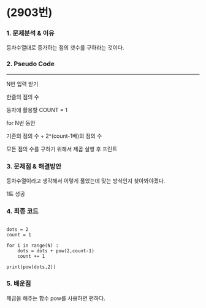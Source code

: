 # (2903번)

### 1. 문제분석 & 이유
등차수열대로 증가하는 점의 갯수를 구하라는 것이다.

### 2. Pseudo Code

---
N번 입력 받기

한줄의 점의 수

등차에 활용할 COUNT = 1

for N번 동안

기존의 점의 수 + 2^(count-1배)의 점의 수

모든 점의 수를 구하기 위해서 제곱 실행 후 프린트





### 3. 문제점 & 해결방안

등차수열이라고 생각해서 이렇게 풀었는데 맞는 방식인지 찾아봐야겠다.

1트 성공

### 4. 최종 코드

```N = int(input())

dots = 2
count = 1

for i in range(N) :
    dots = dots + pow(2,count-1)
    count += 1

print(pow(dots,2))

```


### 5. 배운점

제곱을 해주는 함수 pow를 사용하면 편하다.